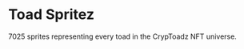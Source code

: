 Toad Spritez
=================

7025 sprites representing every toad in the CrypToadz NFT universe.

